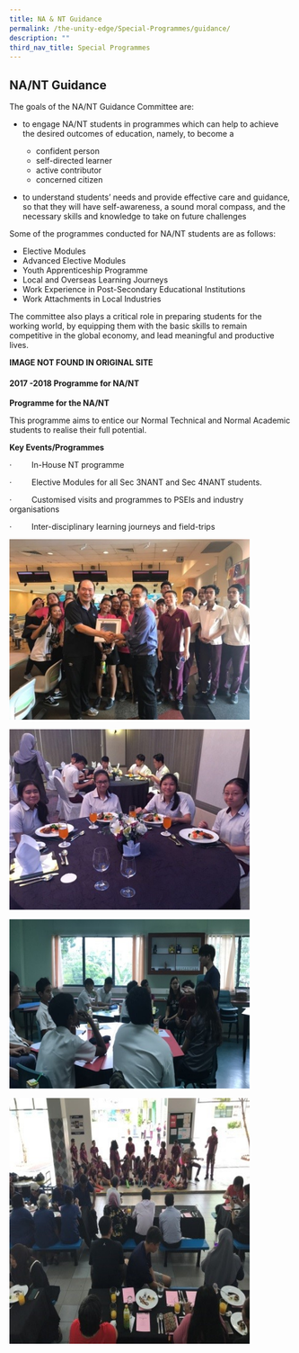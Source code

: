 ```yaml
---
title: NA & NT Guidance
permalink: /the-unity-edge/Special-Programmes/guidance/
description: ""
third_nav_title: Special Programmes
---
```

## NA/NT Guidance

The goals of the NA/NT Guidance Committee are:

*   to engage NA/NT students in programmes which can help to achieve the desired outcomes of education, namely, to become a
    *   confident person
    *   self-directed learner
    *   active contributor
    *   concerned citizen
  
*   to understand students’ needs and provide effective care and guidance, so that they will have self-awareness, a sound moral compass, and the necessary skills and knowledge to take on future challenges

Some of the programmes conducted for NA/NT students are as follows:

*   Elective Modules
*   Advanced Elective Modules
*   Youth Apprenticeship Programme
*   Local and Overseas Learning Journeys
*   Work Experience in Post-Secondary Educational Institutions
*   Work Attachments in Local Industries

The committee also plays a critical role in preparing students for the working world, by equipping them with the basic skills to remain competitive in the global economy, and lead meaningful and productive lives.

**IMAGE NOT FOUND IN ORIGINAL SITE**

#### 2017 -2018 Programme for NA/NT

**Programme for the NA/NT**

This programme aims to entice our Normal Technical and Normal Academic students to realise their full potential.

**Key Events/Programmes**

·         In-House NT programme

·         Elective Modules for all Sec 3NANT and Sec 4NANT students.

·         Customised visits and programmes to PSEIs and industry organisations

·         Inter-disciplinary learning journeys and field-trips

<img src="/images/Class cohesion prog.jpg" style="width:85%"><br>

<img src="/images/Dining Etiquettes.jpg" style="width:85%"><br>

<img src="/images/Lesson by Law student.jpg" style="width:85%"><br>

<img src="/images/Muscial Instrument Exposure.jpg" style="width:85%">